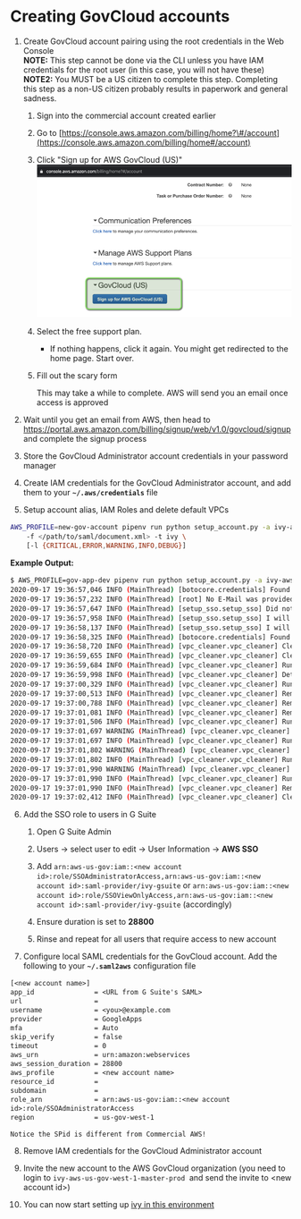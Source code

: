 # Creating GovCloud accounts

1.  Create GovCloud account pairing using the root credentials in the Web Console  
    **NOTE:** This step cannot be done via the CLI unless you have IAM credentials for the root user (in this case, you will not have these)  
    **NOTE2:** You MUST be a US citizen to complete this step.
    Completing this step as a non-US citizen probably results in paperwork and general sadness.
    1.  Sign into the commercial account created earlier

    2.  Go to [https://console.aws.amazon.com/billing/home?\#/account](https://console.aws.amazon.com/billing/home#/account)

    3.  Click "Sign up for AWS GovCloud (US)"  
        ![GovCloud-button.png](../images/Creating_new_AWS_GovCloud_accounts/GovCloud-button.png)

    4.  Select the free support plan.  
        - If nothing happens, click it again. You might get redirected
        to the home page. Start over.

    5.  Fill out the scary form

        This may take a while to complete. AWS will send you an email
        once access is approved

2.  Wait until you get an email from AWS, then head to
    <https://portal.aws.amazon.com/billing/signup/web/v1.0/govcloud/signup>
    and complete the signup process

3.  Store the GovCloud Administrator account credentials in your password manager

4.  Create IAM credentials for the GovCloud Administrator account, and
    add them to your **`~/.aws/credentials`** file

5.  Setup account alias, IAM Roles and delete default VPCs

``` bash
AWS_PROFILE=new-gov-account pipenv run python setup_account.py -a ivy-aws-us-gov-something-dev
    -f </path/to/saml/document.xml> -t ivy \
    [-l {CRITICAL,ERROR,WARNING,INFO,DEBUG}]
```

**Example Output:**

```bash
$ AWS_PROFILE=gov-app-dev pipenv run python setup_account.py -a ivy-aws-us-gov-app-dev -s gsuite -t ssa -f ./gsuite_metadata.xml
2020-09-17 19:36:57,046 INFO (MainThread) [botocore.credentials] Found credentials in shared credentials file: ~/.aws/credentials
2020-09-17 19:36:57,232 INFO (MainThread) [root] No E-Mail was provided so I will not create a sub-account
2020-09-17 19:36:57,647 INFO (MainThread) [setup_sso.setup_sso] Did not find an account alias with name ivy-aws-us-gov-app-dev
2020-09-17 19:36:57,958 INFO (MainThread) [setup_sso.setup_sso] I will try to create role with name SSOAdministratorAccess for account ID 111111111111
2020-09-17 19:36:58,137 INFO (MainThread) [setup_sso.setup_sso] I will try to create role with name SSOViewOnlyAccess for account ID 111111111111
2020-09-17 19:36:58,325 INFO (MainThread) [botocore.credentials] Found credentials in shared credentials file: ~/.aws/credentials
2020-09-17 19:36:58,720 INFO (MainThread) [vpc_cleaner.vpc_cleaner] Cleaning AWS region [us-gov-west-1] of all VPCs...
2020-09-17 19:36:59,655 INFO (MainThread) [vpc_cleaner.vpc_cleaner] Cleaning VPC [vpc-11111111] in region [us-gov-west-1]
2020-09-17 19:36:59,684 INFO (MainThread) [vpc_cleaner.vpc_cleaner] Running step [del_igw] for VPC [vpc-11111111] in region [us-gov-west-1]
2020-09-17 19:36:59,998 INFO (MainThread) [vpc_cleaner.vpc_cleaner] Detaching and Removing IGW igw-id: [igw-11111111]
2020-09-17 19:37:00,329 INFO (MainThread) [vpc_cleaner.vpc_cleaner] Running step [del_sub] for VPC [vpc-11111111] in region [us-gov-west-1]
2020-09-17 19:37:00,513 INFO (MainThread) [vpc_cleaner.vpc_cleaner] Removing subnet sub-id: [subnet-11111111]
2020-09-17 19:37:00,788 INFO (MainThread) [vpc_cleaner.vpc_cleaner] Removing subnet sub-id: [subnet-22222222]
2020-09-17 19:37:01,081 INFO (MainThread) [vpc_cleaner.vpc_cleaner] Removing subnet sub-id: [subnet-33333333]
2020-09-17 19:37:01,506 INFO (MainThread) [vpc_cleaner.vpc_cleaner] Running step [del_rtb] for VPC [vpc-11111111] in region [us-gov-west-1]
2020-09-17 19:37:01,697 WARNING (MainThread) [vpc_cleaner.vpc_cleaner] Deleting route table: rtb-11111111 is the main route table, continue...
2020-09-17 19:37:01,697 INFO (MainThread) [vpc_cleaner.vpc_cleaner] Running step [del_acl] for VPC [vpc-11111111] in region [us-gov-west-1]
2020-09-17 19:37:01,802 WARNING (MainThread) [vpc_cleaner.vpc_cleaner] Deleting NACL: acl-11111111 is the default NACL, continue...
2020-09-17 19:37:01,802 INFO (MainThread) [vpc_cleaner.vpc_cleaner] Running step [del_sgp] for VPC [vpc-11111111] in region [us-gov-west-1]
2020-09-17 19:37:01,990 WARNING (MainThread) [vpc_cleaner.vpc_cleaner] Deleting security group: sg-11111111 is the default security group, continue...
2020-09-17 19:37:01,990 INFO (MainThread) [vpc_cleaner.vpc_cleaner] Running step [del_vpc] for VPC [vpc-11111111] in region [us-gov-west-1]
2020-09-17 19:37:01,990 INFO (MainThread) [vpc_cleaner.vpc_cleaner] Removing vpc-id: [vpc-11111111]
2020-09-17 19:37:02,412 INFO (MainThread) [vpc_cleaner.vpc_cleaner] Cleaning AWS region [us-gov-east-1] of all VPCs...
```

6.  Add the SSO role to users in G Suite

    1.  Open G Suite Admin

    2.  Users -\> select user to edit -\> User Information -\> **AWS
        SSO**

    3.  Add
        `arn:aws-us-gov:iam::<new account id>:role/SSOAdministratorAccess,arn:aws-us-gov:iam::<new account id>:saml-provider/ivy-gsuite`
        or `arn:aws-us-gov:iam::<new account id>:role/SSOViewOnlyAccess,arn:aws-us-gov:iam::<new account id>:saml-provider/ivy-gsuite`
        (accordingly)

    4.  Ensure duration is set to **28800**

    5.  Rinse and repeat for all users that require access to new
        account

7.  Configure local SAML credentials for the GovCloud account. Add the following to your **`~/.saml2aws`** configuration file

``` text
[<new account name>]
app_id               = <URL from G Suite's SAML>
url                  = 
username             = <you>@example.com
provider             = GoogleApps
mfa                  = Auto
skip_verify          = false
timeout              = 0
aws_urn              = urn:amazon:webservices
aws_session_duration = 28800
aws_profile          = <new account name>
resource_id          =
subdomain            =
role_arn             = arn:aws-us-gov:iam::<new account id>:role/SSOAdministratorAccess
region               = us-gov-west-1
```

    Notice the SPid is different from Commercial AWS!

8. Remove IAM credentials for the GovCloud Administrator account

9. Invite the new account to the AWS GovCloud organization (you need to
    login to `ivy-aws-us-gov-west-1-master-prod`  and send the invite to
    \<new account id\>)

10. You can now start setting up [ivy in this environment](./Creating_new_ivy_environment.md)
